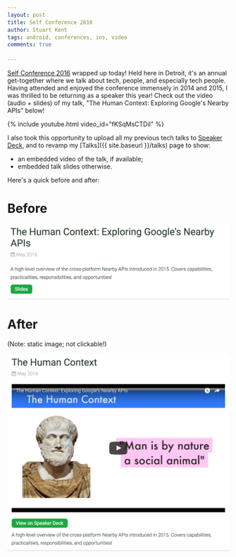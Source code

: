 ```yaml
---
layout: post
title: Self Conference 2016
author: Stuart Kent
tags: android, conferences, ios, video
comments: true

---
```


[Self Conference 2016](http://selfconference.org/) wrapped up today! Held here in Detroit, it's an annual get-together where we talk about tech, people, and especially tech people. Having attended and enjoyed the conference immensely in 2014 and 2015, I was thrilled to be returning as a speaker this year! Check out the video (audio + slides) of my talk, "The Human Context: Exploring Google's Nearby APIs" below!

{% include youtube.html video_id="fKSqMsCTDiI" %}

I also took this opportunity to upload all my previous tech talks to [Speaker Deck](https://speakerdeck.com/stkent), and to revamp my [Talks]({{ site.baseurl }}/talks) page to show:

- an embedded video of the talk, if available;
- embedded talk slides otherwise.

Here's a quick before and after:

# Before

<div class="image-container" style="background-color:#EEE">
	<img src="/assets/images/self-conference-2016-talks-page-before.png" />
</div>

# After

(Note: static image; not clickable!)

<div class="image-container" style="background-color:#EEE">
	<img src="/assets/images/self-conference-2016-talks-page-after.png" />
</div>
